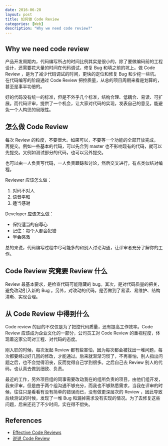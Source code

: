 ```yaml
---
date: 2016-06-28
layout: post
title: 如何做 Code Review
categories: [Web]
description: "Why we need code review?"
---
```


## Why we need code review

产品开发周期内，代码编写所占的时间比例其实是很小的，除了要做编码前的工程设计，还需要花大量的时间在代码调试，修复 Bug 和填之前的坑上。做 Code Review ，是为了减少代码调试的时间，更快的定位和修复 Bug 和少挖一些坑。在代码编写的阶段通过 Code Review 把控质量，从总的项目周期来看是划算的，甚至是事半功倍的。

好的代码没有统一的标准，但是不外乎几个标准，结构合理、低耦合、易读、可扩展。而代码评审，提供了一个机会，让大家对代码的实现，发表自己的意见，能避免一个人构思的局限性。

## 怎么做 Code Review

每次 Review 的粒度，不要很大。如果可以，不要等一个功能的全部开放完成，
再提交。例如一些基本的代码，可以先合到 master 也不影响现有的代码，就可以先提交。又例如测试部分的代码，也可以另外提交。

也可以由一人负责写代码，一人负责跟踪和讨论，然后交叉进行，有点类似结对编程。

Reviewer 应该怎么做：

1. 对码不对人
2. 语音平和
3. 适当感谢

Developer 应该怎么做：

* 保持适当的自尊心 
* 记住：每个人都会犯错
* 学会感激

总的来说，代码编写过程中尽可能多的和别人讨论沟通，让评审者充分了解你的工作。

## Code Review 究竟要 Review 什么

Review 最基本要求，是检查代码可能隐藏的 bug。其次，是对代码质量的把关，避免改动引入新的 Bug 。另外，对改动的代码，是否做到了易读、易维护、结构清晰、实现合理。

## 从 Code Review 中得到什么

Code review 的目的不仅仅是为了把控代码质量，还有提高工作效率。Code Review 应该成为企业文化的一部分，公司员工对 Code Review 的重视程度，体现着这家公司对工程、对代码的态度。

刚入职的时候，每次发起 Review 都有些害怕，因为每次都会被找出一堆问题，每次都要经过好几回的修改，才能通过。后来就渐渐习惯了，不再害怕，别人指出问题之后，也不会觉得沮丧，反而觉得自己学到很多。之后自己去 Review 别人的代码，也认真去做到细致、负责。

最近的工作，另外项目组的同事需要改动我在的组所负责的项目，由他们组开发，我来评审，但是由于两个组沟通不够充分，而我也不够熟悉需求，当我在评审的时候，往往只是看看有没有简单的错误而已，没有做更深层次的 Review ，因此导致后续测试的时候，发现了一堆 Bug 和漏掉需求没有实现的情况。为了去修复这些问题，后来还花了不少时间，实在得不偿失。

## References
* [Effective Code Reviews](http://codeahoy.com/2016/04/03/effective-code-reviews/)
* [说说 Code Review](http://gold.xitu.io/entry/56d501cdc507b6005568b942)
